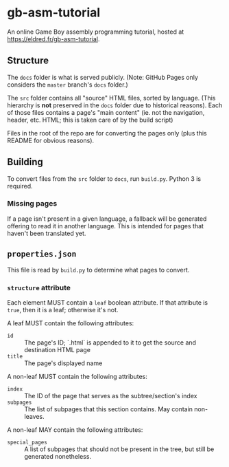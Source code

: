 # gb-asm-tutorial

An online Game Boy assembly programming tutorial, hosted at https://eldred.fr/gb-asm-tutorial.

## Structure

The `docs` folder is what is served publicly. (Note: GitHub Pages only considers the `master` branch's `docs` folder.)

The `src` folder contains all "source" HTML files, sorted by language. (This hierarchy is **not** preserved in the `docs` folder due to historical reasons). Each of those files contains a page's "main content" (ie. not the navigation, header, etc. HTML; this is taken care of by the build script)

Files in the root of the repo are for converting the pages only (plus this README for obvious reasons).

## Building

To convert files from the `src` folder to `docs`, run `build.py`. Python 3 is required.

### Missing pages

If a page isn't present in a given language, a fallback will be generated offering to read it in another language. This is intended for pages that haven't been translated yet.

## `properties.json`

This file is read by `build.py` to determine what pages to convert.

### `structure` attribute

Each element MUST contain a `leaf` boolean attribute. If that attribute is `true`, then it is a leaf; otherwise it's not.

A leaf MUST contain the following attributes:
<dl>
    <dt><code>id</code></dt><dd>The page's ID; `.html` is appended to it to get the source and destination HTML page</dd>
    <dt><code>title</code></dt><dd>The page's displayed name</dd>
</dl>

A non-leaf MUST contain the following attributes:
<dl>
    <dt><code>index</code></dt><dd>The ID of the page that serves as the subtree/section's index</dd>
    <dt><code>subpages</code></dt><dd>The list of subpages that this section contains. May contain non-leaves.</dd>
</dl>
A non-leaf MAY contain the following attributes:
<dl>
    <dt><code>special_pages</code></dt><dd>A list of subpages that should not be present in the tree, but still be generated nonetheless.</dd>
</dl>
